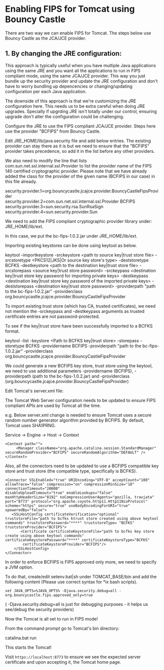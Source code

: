 # Enabling FIPS for Tomcat using Bouncy Castle

There are two way we can enable FIPS for Tomcat.
The steps below use Bouncy Castle as the JCA/JCE provider.

## 1. By changing the JRE configuration:

This approach is typically useful when you have multiple Java applications using the same JRE and you want all the applications to run in FIPS compliant mode, using the same JCA/JCE provider. This way you just bundle up the security provider and update the JRE configuration and don't have to worry bundling up depencencies or changing/updating configuration per each Java application.

The downside of this approach is that we're customizing the JRE configuration here. This needs us to be extra careful when doing JRE upgrades. Specially if upgrding JRE isn't totally under our control, ensuring upgrade don't alter the configuration could be challenging.


Configure the JRE to use the FIPS compliant JCA/JCE provider. Steps here use the provider "BCFIPS” from Bouncy Castle.


Edit JRE_HOME/lib/java.security file and add below entries. The existing provider can stay there as it is but we need to ensure that the "BCFIPS" provider takes precedence, so add it in the list before any other providers.

We also need to modify the line that lists com.sun.net.ssl.internal.ssl.Provider to list the provider name of the FIPS 140 certified cryptographic provider. Please note that we have already added the class for the provider of the given name (BCFIPS in our case) in this file already.

security.provider.1=org.bouncycastle.jcajce.provider.BouncyCastleFipsProvider  
security.provider.2=com.sun.net.ssl.internal.ssl.Provider BCFIPS  
security.provider.3=sun.security.rsa.SunRsaSign  
security.provider.4=sun.security.provider.Sun  


We need to add the FIPS compliant cryptographic provider library under: JRE_HOME/lib/ext.

In this case, we put the bc-fips-1.0.2.jar under JRE_HOME/lib/ext.


Importing existing keystores can be done using keytool as below.

keytool -importkeystore -srckeystore <path to source key|trust store file> -srcstoretype <PKCS12|JKS|Or source key store's type> -deststoretype BCFKS -destkeystore <path to the destination key|trust store file> -srcstorepass <source key|trust store password> -srckeypass <destination key|trust store key password for importing private keys> -destkeypass <destination key|trust store key password of the imported private keys> -deststorepass  <destination key|trust store password> -providerpath "path to the bc-fips-1.0.2.jar" -providerclass org.bouncycastle.jcajce.provider.BouncyCastleFipsProvider


To import existing trust store (which has CA, trusted certificates), we need not mention the -srckeypass and -destkeypass arguments as trusted certificate entries are not password-protected.


To see if the key|trust store have been successfully imported to a BCFKS format.


keytool -list -keystore <Path to BCFKS key|trust store> -storepass <store password>-storetype BCFKS -providername BCFIPS -providerpath "path to the bc-fips-1.0.2.jar" -providerclass org.bouncycastle.jcajce.provider.BouncyCastleFipsProvider
  

We could generate a new BCFIPS key store, trust store using the keytool, we need to use additional parameters -providername (BCFIPS), -providerpath (path to the bc-fips-1.0.2.jar) and -providerclass (org.bouncycastle.jcajce.provider.BouncyCastleFipsProvider)
  

Edit Tomcat's server.xml file:

The Tomcat Web Server configuration needs to be updated to ensure FIPS compliant APIs are used by Tomcat all the time.

e.g. Below server.xml change is needed to ensure Tomcat uses a secure random number generator algorithm provided by BCFIPS. By default, Tomcat uses SHA1PRNG.

Service → Engine → Host → Context

```
<Context path="">
     <Manager className="org.apache.catalina.session.StandardManager" secureRandomProvider="BCFIPS" secureRandomAlgorithm="DEFAULT" />
</Context>
```

Also, all the connectors need to be updated to use a BCFIPS compatible key store and trust store (the compatible type, specifically is BCFKS).

```
<Connector SSLEnabled="true" URIEncoding="UTF-8" acceptCount="100"
allowTrace="false" compression="on" compressionMinSize="10"
connectionTimeout="20000"
disableUploadTimeout="true" enableLookups="false"
maxHttpHeaderSize="8192" noCompressionUserAgents="gozilla, traviata"
port="8773" protocol="org.apache.coyote.http11.Http11NioProtocol"
scheme="https" secure="true" useBodyEncodingForURI="true"
xpoweredBy="false">
   <SSLHostConfig certificateVerification="optional" truststoreFile="path to bcfks ktrust store created using above keytool commands" truststorePassword="****" truststoreType= "BCFKS" truststoreProvider="BCFIPS">
       <Certificate certificateKeystoreFile="path to bcfks key store create using above keytool commands" certificateKeystorePassword="****" certificateKeystoreType="BCFKS"
        certificateKeystoreProvider="BCFIPS"/>
    </SSLHostConfig>
</Connector>
```

In order to enforce BCFIPS is FIPS approved only more, we need to specify a JVM option.

To do that, create/edit setenv.bat|sh under TOMCAT_BASE/bin and add the following content (Please use correct syntax for *ix bash scripts).

```
set JAVA_OPTS=%JAVA_OPTS% -Djava.security.debug=all -org.bouncycastle.fips.approved_only=true
```

( -Djava.security.debug=all is just for debugging purposes - it helps us see/debug the security providers)

Now the Tomcat is all set to run in FIPS mode!

From the command prompt go to Tomcat's bin directory:

catalina.bat run

This starts the Tomcat!

Visit `https://localhost:8773` to ensure we see the expected server certificate and upon accepting it, the Tomcat home page.

